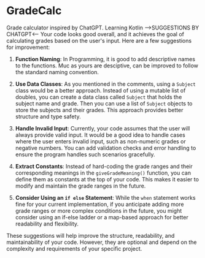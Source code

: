 # GradeCalc
Grade calculator inspired by ChatGPT. Learning Kotlin
-->SUGGESTIONS BY CHATGPT<--
Your code looks good overall, and it achieves the goal of calculating grades based on the user's input. Here are a few suggestions for improvement:

1. **Function Naming**: In Programming, it is good to add descriptive names to the functions. Muc as yours are desciptive, can be improved to follow the standard naming convention.

2. **Use Data Classes**: As you mentioned in the comments, using a `Subject` class would be a better approach. Instead of using a mutable list of doubles, you can create a data class called `Subject` that holds the subject name and grade. Then you can use a list of `Subject` objects to store the subjects and their grades. This approach provides better structure and type safety.

3. **Handle Invalid Input**: Currently, your code assumes that the user will always provide valid input. It would be a good idea to handle cases where the user enters invalid input, such as non-numeric grades or negative numbers. You can add validation checks and error handling to ensure the program handles such scenarios gracefully.

4. **Extract Constants**: Instead of hard-coding the grade ranges and their corresponding meanings in the `giveGradeMeaning()` function, you can define them as constants at the top of your code. This makes it easier to modify and maintain the grade ranges in the future.

5. **Consider Using an `if else` Statement**: While the `when` statement works fine for your current implementation, if you anticipate adding more grade ranges or more complex conditions in the future, you might consider using an if-else ladder or a map-based approach for better readability and flexibility.

These suggestions will help improve the structure, readability, and maintainability of your code. However, they are optional and depend on the complexity and requirements of your specific project.
